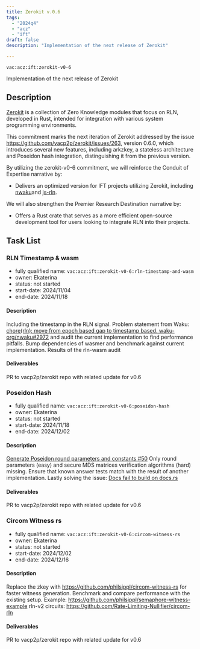 ```yaml
---
title: Zerokit v.0.6
tags:
  - "2024q4"
  - "acz"
  - "ift"
draft: false
description: "Implementation of the next release of Zerokit"

---
```


`vac:acz:ift:zerokit-v0-6`

Implementation of the next release of Zerokit 
## Description

[Zerokit](https://github.com/vacp2p/zerokit) is a collection of Zero Knowledge modules that focus on RLN, 
developed in Rust, intended for integration with various system programming environments.

This commitment marks the next iteration of Zerokit addressed by the issue https://github.com/vacp2p/zerokit/issues/263, 
version 0.6.0, which introduces several new features, including arkzkey, a stateless architecture 
and Poseidon hash integration, distinguishing it from the previous version.

By utilizing the zerokit-v0-6 commitment, we will reinforce the Conduit of Expertise narrative by:
* Delivers an optimized version for IFT projects utilizing Zerokit, 
including [nwaku](https://github.com/waku-org/nwaku)and [js-rln](https://github.com/waku-org/js-rln).

We will also strengthen the Premier Research Destination narrative by:
* Offers a Rust crate that serves as a more efficient open-source development tool 
for users looking to integrate RLN into their projects. 


## Task List

### RLN Timestamp & wasm 

* fully qualified name: `vac:acz:ift:zerokit-v0-6:rln-timestamp-and-wasm`
* owner: Ekaterina
* status: not started 
* start-date: 2024/11/04
* end-date: 2024/11/18

#### Description

Including the timestamp in the RLN signal. 
Problem statement from Waku: [chore(rln): move from epoch based gap to timestamp based. waku-org/nwaku#2972](https://github.com/waku-org/nwaku/issues/2972) and 
audit the current implementation to find performance pitfalls. 
Bump dependencies of wasmer and benchmark against current implementation.
Results of the rln-wasm audit

#### Deliverables

PR to vacp2p/zerokit repo with related update for v0.6

### Poseidon Hash

* fully qualified name: `vac:acz:ift:zerokit-v0-6:poseidon-hash`
* owner: Ekaterina
* status: not started 
* start-date: 2024/11/18
* end-date: 2024/12/02

#### Description

[Generate Poseidon round parameters and constants #50](https://github.com/vacp2p/zerokit/issues/50)
Only round parameters (easy) and 
secure MDS matrices verification algorithms (hard) missing.
Ensure that known answer tests match with the result of another implementation.
Lastly solving the issue: [Docs fail to build on docs.rs](https://github.com/vacp2p/zerokit/issues/256) 

#### Deliverables

PR to vacp2p/zerokit repo with related update for v0.6

### Circom Witness rs

* fully qualified name: `vac:acz:ift:zerokit-v0-6:circom-witness-rs`
* owner: Ekaterina
* status: not started 
* start-date: 2024/12/02
* end-date: 2024/12/16

#### Description

Replace the zkey with https://github.com/philsippl/circom-witness-rs for faster witness generation. Benchmark and compare performance with the existing setup. 
Example: https://github.com/philsippl/semaphore-witness-example
rln-v2 circuits: https://github.com/Rate-Limiting-Nullifier/circom-rln

#### Deliverables

PR to vacp2p/zerokit repo with related update for v0.6


